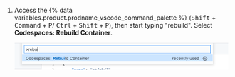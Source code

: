 1. Access the {% data variables.product.prodname_vscode_command_palette %} (<kbd>Shift</kbd> + <kbd>Command</kbd> + <kbd>P</kbd>/ <kbd>Ctrl</kbd> + <kbd>Shift</kbd> + <kbd>P</kbd>), then start typing "rebuild". Select **Codespaces: Rebuild Container**.

    ![Rebuild container option](/assets/images/help/codespaces/codespaces-rebuild.png)
    

